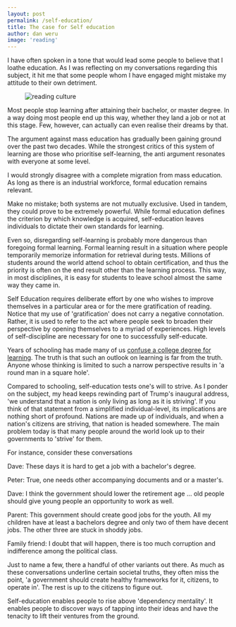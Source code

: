 ```yaml
---
layout: post
permalink: /self-education/
title: The case for Self education
author: dan weru
image: 'reading'
---
```


I have often spoken in a tone that would lead some people to believe that I loathe education.
As I was reflecting on my conversations regarding this subject, it hit me that some people whom I have engaged might
mistake my attitude to their own detriment.

<figure><img class = '' src = '{{site.baseurl}}/assets/posts/reading.jpg' alt = 'reading culture'></figure>
Most people stop learning after attaining their bachelor, or master degree. In a way doing most people end up this way, whether they land a job or not at this stage. Few, however, can actually
can even realise their dreams by that.

The argument against mass education has gradually been gaining ground over the past two decades.
While the strongest critics of this system of learning are those who prioritise self-learning, the
anti argument resonates with everyone at some level.

I would strongly disagree with a complete migration from mass education. As long as there is an industrial workforce, formal education remains relevant.

Make no mistake; both systems are not mutually exclusive. Used in tandem, they could prove to be
extremely powerful. While formal education defines the criterion by which knowledge is acquired, self-education leaves individuals to dictate their own standards for learning.

Even so, disregarding self-learning is probably more dangerous than foregoing formal learning. Formal learning result
in a situation where people temporarily memorize information for
retrieval during tests. Millions of students around the world attend school to obtain certification,
 and thus the priority is often on the end result other than the learning process. This way, in most disciplines,
it is easy for students to leave school almost  the same way they came in.

Self Education requires deliberate effort by one who wishes to improve themselves in a particular area
or for the mere gratification of reading. Notice that my use of 'gratification' does not carry a negative connotation.
Rather, it is used to refer to the act where people seek to broaden their perspective by opening themselves to a myriad of 
experiences. High levels of self-discipline are necessary for one to successfully self-educate.

Years of schooling has made many of us <a href = 'https://www.scotthyoung.com/blog/2007/09/05/dont-confuse-a-degree-with-learning/' class = 'link-follow' target = '_blank'>confuse a college degree for learning</a>. The truth is that such an outlook on learning is far from the truth. Anyone whose thinking is limited to such a narrow perspective results in 'a round man in a square hole'.

Compared to schooling, self-education tests one's will to strive. As I ponder on the subject, my head keeps rewinding part of 
Trump's inaugural address, 'we understand that a nation is only living as long as it is striving'. If you think of
that statement from a simplified individual-level, its implications are nothing short of profound. Nations are made up of individuals, and when a nation's
citizens are striving, that nation is headed somewhere. The main problem today is that many people around the world look up to their
governments to 'strive' for them.

For instance, consider these conversations

<div class = 'important'>
  <p>Dave: These days it is hard to get a job with a bachelor's degree.</p>
  <p>Peter: True, one needs other accompanying documents and or a master's.</p>
  <p>Dave: I think the government should lower the retirement age ... old people should give young people an opportunity to work as well.</p>
</div>

<div div class = 'important'>
 <p>Parent: This government should create good jobs for the youth. All my children have at least a bachelors degree and only two
        of them have decent jobs. The other three are stuck in shoddy jobs.</p>
 <p>Family friend: I doubt that will happen, there is too much corruption and indifference among the political class.</p>
</div>
Just to name a few, there a handful of other variants out there. As much as these conversations underline certain societal truths, they
often miss the point, 'a government should create healthy frameworks for it, citizens, to operate in'. The rest is up to the citizens
to figure out.

Self-education enables people to rise above 'dependency mentality'. It enables people to discover ways of tapping into their ideas and have
the tenacity to lift their ventures from the ground.

